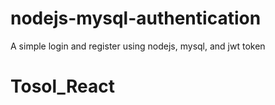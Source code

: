 # nodejs-mysql-authentication
A simple login and register using nodejs, mysql, and jwt token
# Tosol_React

